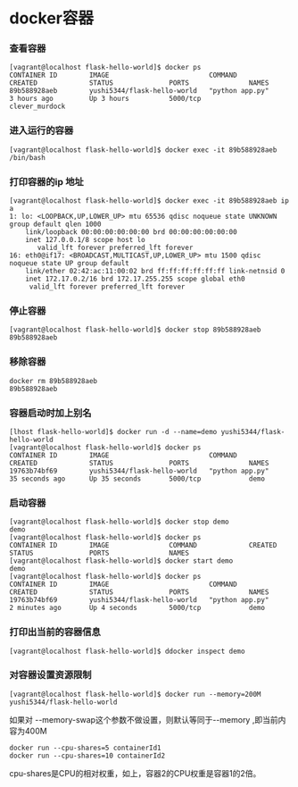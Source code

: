 # docker容器 #

### 查看容器 ###

	[vagrant@localhost flask-hello-world]$ docker ps
	CONTAINER ID        IMAGE                         COMMAND             CREATED             STATUS              PORTS               NAMES
	89b588928aeb        yushi5344/flask-hello-world   "python app.py"     3 hours ago         Up 3 hours          5000/tcp            clever_murdock

### 进入运行的容器 ###

	[vagrant@localhost flask-hello-world]$ docker exec -it 89b588928aeb /bin/bash

### 打印容器的ip 地址 ###
	
	[vagrant@localhost flask-hello-world]$ docker exec -it 89b588928aeb ip a
	1: lo: <LOOPBACK,UP,LOWER_UP> mtu 65536 qdisc noqueue state UNKNOWN group default qlen 1000
	    link/loopback 00:00:00:00:00:00 brd 00:00:00:00:00:00
	    inet 127.0.0.1/8 scope host lo
	       valid_lft forever preferred_lft forever
	16: eth0@if17: <BROADCAST,MULTICAST,UP,LOWER_UP> mtu 1500 qdisc noqueue state UP group default
	    link/ether 02:42:ac:11:00:02 brd ff:ff:ff:ff:ff:ff link-netnsid 0
	    inet 172.17.0.2/16 brd 172.17.255.255 scope global eth0
      	 valid_lft forever preferred_lft forever

### 停止容器 ###

	[vagrant@localhost flask-hello-world]$ docker stop 89b588928aeb
	89b588928aeb

### 移除容器 ###

	docker rm 89b588928aeb
	89b588928aeb

### 容器启动时加上别名 ###

	[lhost flask-hello-world]$ docker run -d --name=demo yushi5344/flask-hello-world
	[vagrant@localhost flask-hello-world]$ docker ps
	CONTAINER ID        IMAGE                         COMMAND             CREATED             STATUS              PORTS               NAMES
	19763b74bf69        yushi5344/flask-hello-world   "python app.py"     35 seconds ago      Up 35 seconds       5000/tcp            demo


### 启动容器 ###

	[vagrant@localhost flask-hello-world]$ docker stop demo
	demo
	[vagrant@localhost flask-hello-world]$ docker ps
	CONTAINER ID        IMAGE               COMMAND             CREATED             STATUS              PORTS               NAMES
	[vagrant@localhost flask-hello-world]$ docker start demo
	demo
	[vagrant@localhost flask-hello-world]$ docker ps
	CONTAINER ID        IMAGE                         COMMAND             CREATED             STATUS              PORTS               NAMES
	19763b74bf69        yushi5344/flask-hello-world   "python app.py"     2 minutes ago       Up 4 seconds        5000/tcp            demo


### 打印出当前的容器信息 ###

	[vagrant@localhost flask-hello-world]$ ddocker inspect demo

### 对容器设置资源限制 ###

	[vagrant@localhost flask-hello-world]$ docker run --memory=200M yushi5344/flask-hello-world

如果对  --memory-swap这个参数不做设置，则默认等同于--memory ,即当前内容为400M

	docker run --cpu-shares=5 containerId1
	docker run --cpu-shares=10 containerId2

cpu-shares是CPU的相对权重，如上，容器2的CPU权重是容器1的2倍。